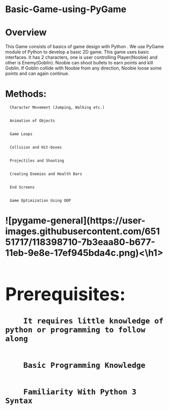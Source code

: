 <h1><b>Basic-Game-using-PyGame</b></h1>


<h1><b>Overview</b></h1>
This Game consists of basics of game design with Python . We use PyGame module of Python to develop a basic 2D game. This game uses basic interfaces. It has 2 characters, one is user controlling Player(Noobie) and other is Enemy(Goblin). Noobie can shoot bullets to earn points and kill Goblin. If Goblin collide with Noobie from any direction, Noobie loose some points and can again continue.


<h1><b>Methods:</b></h1>


      Character Movement (Jumping, Walking etc.)


      Animation of Objects


      Game Loops


      Collision and Hit-boxes


      Projectiles and Shooting


      Creating Enemies and Health Bars


      End Screens


      Game Optimization Using OOP
      
      
<h1><b>![pygame-general](https://user-images.githubusercontent.com/65151717/118398710-7b3eaa80-b677-11eb-9e8e-17ef945bda4c.png)<b><\h1>
  
  
<h1><b>Prerequisites:</b></h1>


        It requires little knowledge of python or programming to follow along


        Basic Programming Knowledge


        Familiarity With Python 3 Syntax
